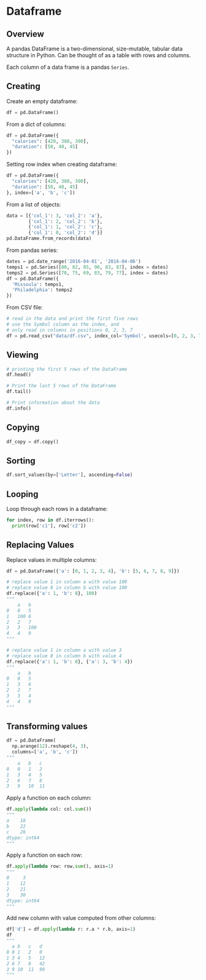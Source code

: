 # Dataframe

## Overview

A pandas DataFrame is a two-dimensional, size-mutable, tabular data structure in Python. Can be thought of as a table with rows and columns.

Each column of a data frame is a pandas `Series`.


## Creating

Create an empty dataframe:
```py
df = pd.DataFrame()
```

From a dict of columns:
```py
df = pd.DataFrame({
  "calories": [420, 380, 390],
  "duration": [50, 40, 45]
})
```

Setting row index when creating dataframe:
```py
df = pd.DataFrame({
  "calories": [420, 380, 390],
  "duration": [50, 40, 45]
}, index=['a', 'b', 'c'])
```

From a list of objects:
```py
data = [{'col_1': 3, 'col_2': 'a'},
        {'col_1': 2, 'col_2': 'b'},
        {'col_1': 1, 'col_2': 'c'},
        {'col_1': 0, 'col_2': 'd'}]
pd.DataFrame.from_records(data)
```

From pandas series:
```py
dates = pd.date_range('2016-04-01', '2016-04-06')
temps1 = pd.Series([80, 82, 85, 90, 83, 87], index = dates)
temps2 = pd.Series([70, 75, 69, 83, 79, 77], index = dates)
df = pd.DataFrame({
  'Missoula': temps1, 
  'Philadelphia': temps2
})
```

From CSV file:
```py
# read in the data and print the first five rows
# use the Symbol column as the index, and 
# only read in columns in positions 0, 2, 3, 7
df = pd.read_csv("data/df.csv", index_col='Symbol', usecols=[0, 2, 3, 7])
```


## Viewing

```py
# printing the first 5 rows of the DataFrame
df.head()

# Print the last 5 rows of the DataFrame
df.tail()

# Print information about the data
df.info()
```


## Copying

```py
df_copy = df.copy()
```

## Sorting

```py
df.sort_values(by=['Letter'], ascending=False)
```


## Looping

Loop through each rows in a dataframe:

```py
for index, row in df.iterrows():
  print(row['c1'], row['c2'])
```


## Replacing Values

Replace values in multiple columns:
```py
df = pd.DataFrame({'a': [0, 1, 2, 3, 4], 'b': [5, 6, 7, 8, 9]})

# replace value 1 in column a with value 100
# replace value 8 in column b with value 100
df.replace({'a': 1, 'b': 8}, 100)
"""
	a   b
0	0   5
1	100	6
2	2   7
3	3   100
4	4   9
"""

# replace value 1 in column a with value 3
# replace value 8 in column b with value 4
df.replace({'a': 1, 'b': 8}, {'a': 3, 'b': 4})
"""
	a   b
0	0   5
1	3 	6
2	2   7
3	3   4
4	4   9
"""
```


## Transforming values

```py
df = pd.DataFrame(
  np.arange(12).reshape(4, 3), 
  columns=['a', 'b', 'c'])
"""
	a	b   c
0	0	1   2
1	3	4   5
2	6	7   8
3	9	10  11
```

Apply a function on each column:
```py
df.apply(lambda col: col.sum())
"""
a    18
b    22
c    26
dtype: int64
"""
```

Apply a function on each row:
```py
df.apply(lambda row: row.sum(), axis=1)
"""
0     3
1    12
2    21
3    30
dtype: int64
"""
```

Add new column with value computed from other columns:
```py
df['d'] = df.apply(lambda r: r.a * r.b, axis=1)
df
"""
  a b   c   d
0 0 1   2   0
1 3 4   5   12
2 6 7   8   42
3 9 10  11	90
"""
```
